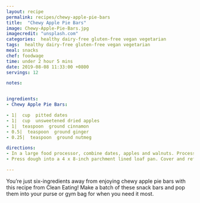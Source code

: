 ```yaml
---
layout: recipe
permalink: recipes/chewy-apple-pie-bars
title:  "Chewy Apple Pie Bars"
image: Chewy-Apple-Pie-Bars.jpg
imagecredit: "unsplash.com"
categories:  healthy dairy-free gluten-free vegan vegetarian
tags:  healthy dairy-free gluten-free vegan vegetarian
meal: snacks
chef: foodwage
time: under 2 hour 5 mins
date: 2019-08-08 11:33:00 +0800
servings: 12

notes:


ingredients:
- Chewy Apple Pie Bars:

- 1|  cup  pitted dates
- 1|  cup  unsweetened dried apples
- 1|  teaspoon  ground cinnamon
- 0.5|  teaspoon  ground ginger
- 0.25|  teaspoon  ground nutmeg

directions:
- In a large food processor, combine dates, apples and walnuts. Process until fine crumbs form, about 1 minute. Add cinnamon, ginger and nutmeg. Continue processing until mixture is very soft and holds together when pinched, about 3 to 4 minutes.
- Press dough into a 4 x 8-inch parchment lined loaf pan. Cover and refrigerate for at least 2 hours, until firm. Cut into 12 bars (2 x 11/3 inches each). Wrap individually and keep refrigerated for up to 5 days or freeze for up to 1 month.

---
```


You’re just six-ingredients away from enjoying chewy apple pie bars with this recipe from Clean Eating! Make a batch of these snack bars and pop them into your purse or gym bag for when you need it most.